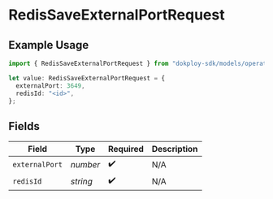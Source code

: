 # RedisSaveExternalPortRequest

## Example Usage

```typescript
import { RedisSaveExternalPortRequest } from "dokploy-sdk/models/operations";

let value: RedisSaveExternalPortRequest = {
  externalPort: 3649,
  redisId: "<id>",
};
```

## Fields

| Field              | Type               | Required           | Description        |
| ------------------ | ------------------ | ------------------ | ------------------ |
| `externalPort`     | *number*           | :heavy_check_mark: | N/A                |
| `redisId`          | *string*           | :heavy_check_mark: | N/A                |